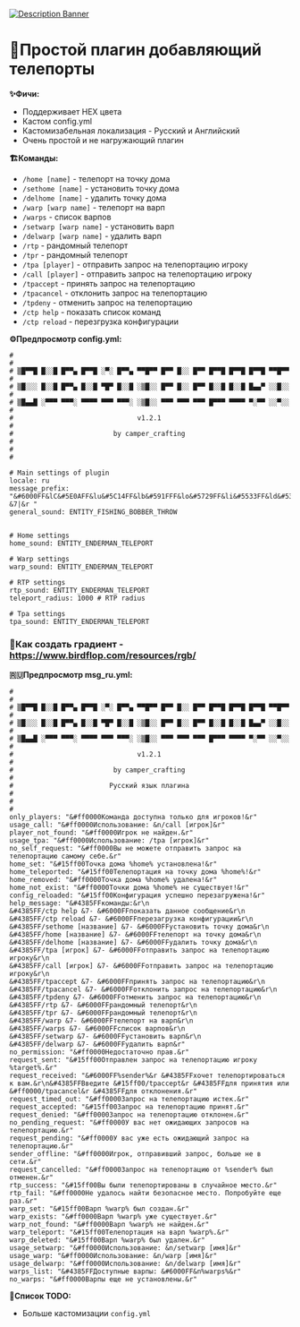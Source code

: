 [![Description Banner](https://i.ibb.co/7tRvNf1x/banner.png)](https://modrinth.com/plugin/cuboidteleport)
# **💨Простой плагин добавляющий телепорты**
**✨Фичи:**
- Поддерживает HEX цвета
- Кастом config.yml
- Кастомизабельная локализация - Русский и Английский
- Очень простой и не нагружающий плагин

**🏗️Команды:**
- `/home [name]` - телепорт на точку дома
- `/sethome [name]` - установить точку дома
- `/delhome [name]` - удалить точку дома
- `/warp [warp name]` - телепорт на варп
- `/warps` - список варпов
- `/setwarp [warp name]` - установить варп
- `/delwarp [warp name]` - удалить варп
- `/rtp` - рандомный телепорт
- `/tpr` - рандомный телепорт
- `/tpa [player]` - отправить запрос на телепортацию игроку
- `/call [player]` - отправить запрос на телепортацию игроку
- `/tpaccept` - принять запрос на телепортацию
- `/tpacancel` - отклонить запрос на телепортацию
- `/tpdeny` - отменить запрос на телепортацию
- `/ctp help` - показать список команд
- `/ctp reload` - перезгрузка конфигурации

**⚙️Предпросмотр config.yml:**
```
#                                                                      #
# ▒█▀▀█ █░░█ █▀▀▄ █▀▀█ ░▀░ █▀▀▄ ▀▀█▀▀ █▀▀ █░░ █▀▀ █▀▀█ █▀▀█ █▀▀█ ▀▀█▀▀ #
# ▒█░░░ █░░█ █▀▀▄ █░░█ ▀█▀ █░░█ ░▒█░░ █▀▀ █░░ █▀▀ █░░█ █░░█ █▄▄▀ ░░█░░ #
# ▒█▄▄█ ░▀▀▀ ▀▀▀░ ▀▀▀▀ ▀▀▀ ▀▀▀░ ░▒█░░ ▀▀▀ ▀▀▀ ▀▀▀ █▀▀▀ ▀▀▀▀ ▀░▀▀ ░░▀░░ #
#                               v1.2.1                                 #
#                         by camper_crafting                           #
#                                                                      #

# Main settings of plugin
locale: ru
message_prefix: "&#6000FF&lC&#5E0AFF&lu&#5C14FF&lb&#591FFF&lo&#5729FF&li&#5533FF&ld&#533DFF&lT&#5048FF&le&#4E52FF&ll&#4C5CFF&le&#4A66FF&lp&#4771FF&lo&#457BFF&lr&#4385FF&lt&r &7|&r "
general_sound: ENTITY_FISHING_BOBBER_THROW


# Home settings
home_sound: ENTITY_ENDERMAN_TELEPORT

# Warp settings
warp_sound: ENTITY_ENDERMAN_TELEPORT

# RTP settings
rtp_sound: ENTITY_ENDERMAN_TELEPORT
teleport_radius: 1000 # RTP radius

# Tpa settings
tpa_sound: ENTITY_ENDERMAN_TELEPORT
```

### **🌈Как создать градиент - https://www.birdflop.com/resources/rgb/**

**🇷🇺​​Предпросмотр msg_ru.yml:**
```
#                                                                      #
# ▒█▀▀█ █░░█ █▀▀▄ █▀▀█ ░▀░ █▀▀▄ ▀▀█▀▀ █▀▀ █░░ █▀▀ █▀▀█ █▀▀█ █▀▀█ ▀▀█▀▀ #
# ▒█░░░ █░░█ █▀▀▄ █░░█ ▀█▀ █░░█ ░▒█░░ █▀▀ █░░ █▀▀ █░░█ █░░█ █▄▄▀ ░░█░░ #
# ▒█▄▄█ ░▀▀▀ ▀▀▀░ ▀▀▀▀ ▀▀▀ ▀▀▀░ ░▒█░░ ▀▀▀ ▀▀▀ ▀▀▀ █▀▀▀ ▀▀▀▀ ▀░▀▀ ░░▀░░ #
#                               v1.2.1                                 #
#                         by camper_crafting                           #
#                        Русский язык плагина                          #
#                                                                      #
only_players: "&#ff0000Команда доступна только для игроков!&r"
usage_call: "&#ff0000Использование: &n/call [игрок]&r"
player_not_found: "&#ff0000Игрок не найден.&r"
usage_tpa: "&#ff0000Использование: /tpa [игрок]&r"
no_self_request: "&#ff0000Вы не можете отправить запрос на телепортацию самому себе.&r"
home_set: "&#15ff00Точка дома %home% установлена!&r"
home_teleported: "&#15ff00Телепортация на точку дома %home%!&r"
home_removed: "&#ff0000Точка дома %home% удалена!&r"
home_not_exist: "&#ff0000Точки дома %home% не существует!&r"
config_reloaded: "&#15ff00Конфигурация успешно перезагружена!&r"
help_message: "&#4385FFкоманды:&r\n
&#4385FF/ctp help &7- &#6000FFпоказать данное сообщение&r\n
&#4385FF/ctp reload &7- &#6000FFперезагрузка конфигурации&r\n
&#4385FF/sethome [название] &7- &#6000FFустановить точку дома&r\n
&#4385FF/home [название] &7- &#6000FFтелепорт на точку дома&r\n
&#4385FF/delhome [название] &7- &#6000FFудалить точку дома&r\n
&#4385FF/tpa [игрок] &7- &#6000FFотправить запрос на телепортацию игроку&r\n
&#4385FF/call [игрок] &7- &#6000FFотправить запрос на телепортацию игроку&r\n
&#4385FF/tpaccept &7- &#6000FFпринять запрос на телепортацию&r\n
&#4385FF/tpacancel &7- &#6000FFотклонить запрос на телепортацию&r\n
&#4385FF/tpdeny &7- &#6000FFотменить запрос на телепортацию&r\n
&#4385FF/rtp &7- &#6000FFрандомный телепорт&r\n
&#4385FF/tpr &7- &#6000FFрандомный телепорт&r\n
&#4385FF/warp &7- &#6000FFтелепорт на варп&r\n
&#4385FF/warps &7- &#6000FFсписок варпов&r\n
&#4385FF/setwarp &7- &#6000FFустановить варп&r\n
&#4385FF/delwarp &7- &#6000FFудалить варп&r"
no_permission: "&#ff0000Недостаточно прав.&r"
request_sent: "&#15ff00Отправлен запрос на телепортацию игроку %target%.&r"
request_received: "&#6000FF%sender%&r &#4385FFхочет телепортироваться к вам.&r\n&#4385FFВведите &#15ff00/tpaccept&r &#4385FFдля принятия или &#ff0000/tpacancel&r &#4385FFдля отклонения.&r"
request_timed_out: "&#ff0000Запрос на телепортацию истек.&r"
request_accepted: "&#15ff00Запрос на телепортацию принят.&r"
request_denied: "&#ff0000Запрос на телепортацию отклонен.&r"
no_pending_request: "&#ff0000У вас нет ожидающих запросов на телепортацию.&r"
request_pending: "&#ff0000У вас уже есть ожидающий запрос на телепортацию.&r"
sender_offline: "&#ff0000Игрок, отправивший запрос, больше не в сети.&r"
request_cancelled: "&#ff0000Запрос на телепортацию от %sender% был отменен.&r"
rtp_success: "&#15ff00Вы были телепортированы в случайное место.&r"
rtp_fail: "&#ff0000Не удалось найти безопасное место. Попробуйте еще раз.&r"
warp_set: "&#15ff00Варп %warp% был создан.&r"
warp_exists: "&#ff0000Варп %warp% уже существует.&r"
warp_not_found: "&#ff0000Варп %warp% не найден.&r"
warp_teleport: "&#15ff00Телепортация на варп %warp%.&r"
warp_deleted: "&#15ff00Варп %warp% был удален.&r"
usage_setwarp: "&#ff0000Использование: &n/setwarp [имя]&r"
usage_warp: "&#ff0000Использование: &n/warp [имя]&r"
usage_delwarp: "&#ff0000Использование: &n/delwarp [имя]&r"
warps_list: "&#4385FFДоступные варпы: &#6000FF&n%warps%&r"
no_warps: "&#ff0000Варпы еще не установлены.&r"
```

**📃Список TODO:**
- Больше кастомизации `config.yml`
